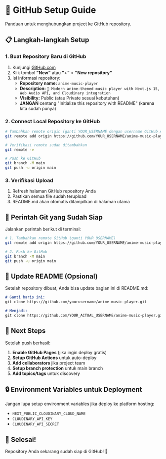 # 🚀 GitHub Setup Guide

Panduan untuk menghubungkan project ke GitHub repository.

## 📋 Langkah-langkah Setup

### 1. Buat Repository Baru di GitHub

1. Kunjungi [GitHub.com](https://github.com)
2. Klik tombol **"New"** atau **"+"** > **"New repository"**
3. Isi informasi repository:
   - **Repository name:** `anime-music-player`
   - **Description:** `🎵 Modern anime-themed music player with Next.js 15, Web Audio API, and Cloudinary integration`
   - **Visibility:** Public (atau Private sesuai kebutuhan)
   - **JANGAN** centang "Initialize this repository with README" (karena kita sudah punya)

### 2. Connect Local Repository ke GitHub

```bash
# Tambahkan remote origin (ganti YOUR_USERNAME dengan username GitHub Anda)
git remote add origin https://github.com/YOUR_USERNAME/anime-music-player.git

# Verifikasi remote sudah ditambahkan
git remote -v

# Push ke GitHub
git branch -M main
git push -u origin main
```

### 3. Verifikasi Upload

1. Refresh halaman GitHub repository Anda
2. Pastikan semua file sudah terupload
3. README.md akan otomatis ditampilkan di halaman utama

## 🔧 Perintah Git yang Sudah Siap

Jalankan perintah berikut di terminal:

```bash
# 1. Tambahkan remote GitHub (ganti YOUR_USERNAME)
git remote add origin https://github.com/YOUR_USERNAME/anime-music-player.git

# 2. Push ke GitHub
git branch -M main
git push -u origin main
```

## 📝 Update README (Opsional)

Setelah repository dibuat, Anda bisa update bagian ini di README.md:

```markdown
# Ganti baris ini:
git clone https://github.com/yourusername/anime-music-player.git

# Menjadi:
git clone https://github.com/YOUR_ACTUAL_USERNAME/anime-music-player.git
```

## 🎯 Next Steps

Setelah push berhasil:

1. **Enable GitHub Pages** (jika ingin deploy gratis)
2. **Setup GitHub Actions** untuk auto-deploy
3. **Add collaborators** jika project team
4. **Setup branch protection** untuk main branch
5. **Add topics/tags** untuk discovery

## 🔒 Environment Variables untuk Deployment

Jangan lupa setup environment variables jika deploy ke platform hosting:

- `NEXT_PUBLIC_CLOUDINARY_CLOUD_NAME`
- `CLOUDINARY_API_KEY` 
- `CLOUDINARY_API_SECRET`

## 🎉 Selesai!

Repository Anda sekarang sudah siap di GitHub! 🚀 